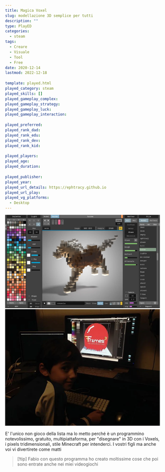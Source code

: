 ```yaml
---
title: Magica Voxel
slug: modellazione 3D semplice per tutti
description: ""
type: PlayED
categories:
  - steam
tags:
  - Creare
  - Visuale
  - Tool
  - Free
date: 2020-12-14
lastmod: 2022-12-18

template: played.html
played_category: steam
played_skills: []
played_gameplay_complex: 
played_gameplay_strategy: 
played_gameplay_luck: 
played_gameplay_interaction: 

played_preferred: 
played_rank_dad: 
played_rank_edu: 
played_rank_dev: 
played_rank_kid: 

played_players: 
played_age: 
played_duration: 

played_publisher: 
played_year: 
played_url_details: https://ephtracy.github.io
played_url_play: 
played_vg_platforms:
  - Desktop
---
```


![](../../assets/img/played/steam/magica_voxel.webp)
![](../../assets/img/played/steam/magica_voxel_2.webp)

E' l'unico non gioco della lista ma lo metto perché è un programmino notevolissimo, gratuito, multipiattaforma, per "disegnare" in 3D con i Voxels, i pixels tridimensionali, stile Minecraft per intenderci.
I vostri figli ma anche voi vi divertirete come matti

> [!tip] Fabio
> con questo programma ho creato moltissime cose che poi sono entrate anche nei miei videogiochi
